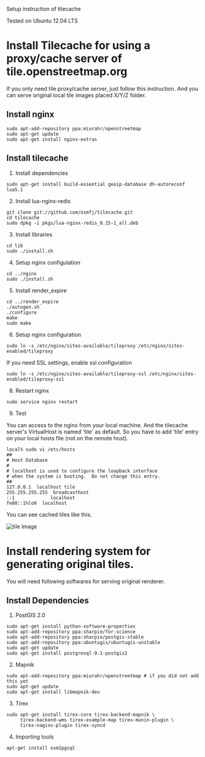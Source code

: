 Setup instruction of tilecache

Tested on Ubuntu 12.04 LTS

# Install Tilecache for using a proxy/cache server of tile.openstreetmap.org

If you only need tile proxy/cache server, just follow this instruction.
And you can serve original local tile images placed X/Y/Z folder.

## Install nginx

```
sudo apt-add-repository ppa:miurahr/openstreetmap
sudo apt-get update
sudo apt-get install nginx-extras
```

## Install tilecache

1. Install dependencies

  ```
  sudo apt-get install build-essential geoip-database dh-autoreconf lua5.1
  ```

2. Install lua-nginx-redis

  ```
  git clone git://github.com/osmfj/tilecache.git
  cd tilecache
  sudo dpkg -i pkgs/lua-nginx-redis_0.15-1_all.deb
  ```

3. Install libraries

  ```
  cd lib
  sudo ./install.sh
  ```

4. Setup nginx configulation

  ```
  cd ../nginx
  sudo ./install.sh
  ```

5. Install render_expire

  ```
  cd ../render_expire
  ./autogen.sh
  ./configure
  make
  sudo make
  ```

6. Setup nginx configuration

  ```
  sudo ln -s /etc/nginx/sites-available/tileproxy /etc/nginx/sites-enabled/tileproxy
  ```

  If you need SSL settings, enable ssl configuration

  ```
  sudo ln -s /etc/nginx/sites-available/tileproxy-ssl /etc/nginx/sites-enabled/tileproxy-ssl
  ```

8. Restart nginx

  ```
  sudo service nginx restart
  ```

9. Test

  You can access to the nginx from your local machine. And the tilecache server's VirtualHost is named 'tile' as default. So you have to add 'tile' entry on your local hosts file (not on the remote host).

  ```
  local% sudo vi /etc/hosts
  ##
  # Host Database
  #
  # localhost is used to configure the loopback interface
  # when the system is booting.  Do not change this entry.
  ##
  127.0.0.1  localhost tile
  255.255.255.255  broadcasthost
  ::1             localhost
  fe80::1%lo0  localhost
  ```

  You can see cached tiles like this.

  ![tile image](https://dl.dropbox.com/u/442212/qiita/tilecache_image.png)

# Install rendering system for generating original tiles.

You will need following softwares for serving original renderer.

## Install Dependencies

1. PostGIS 2.0

  ```
  sudo apt-get install python-software-properties
  sudo apt-add-repository ppa:sharpie/for-science
  sudo apt-add-repository ppa:sharpie/postgis-stable
  sudo apt-add-repository ppa:ubuntugis/ubuntugis-unstable
  sudo apt-get update
  sudo apt-get install postgresql-9.1-postgis2
  ```

2. Mapnik

  ```
  sudo apt-add-repository ppa:miurahr/openstreetmap # if you did not add this yet
  sudo apt-get update
  sudo apt-get install libmapnik-dev
  ```

3. Tirex

  ```
  sudo apt-get install tirex-core tirex-backend-mapnik \
       tirex-backend-wms tirex-example-map tirex-munin-plugin \
       tirex-nagios-plugin tirex-syncd
  ```

4. Importing tools

  ```
  apt-get install osm2pgsql 
  ```
